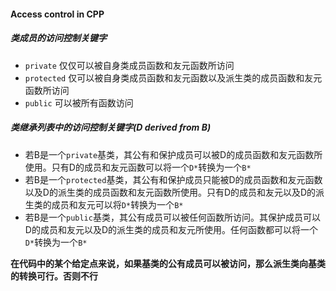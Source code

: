#### Access control in CPP

##### 类成员的访问控制关键字

* `private` 仅仅可以被自身类成员函数和友元函数所访问
* `protected` 仅可以被自身类成员函数和友元函数以及派生类的成员函数和友元函数所访问
* `public` 可以被所有函数访问



##### 类继承列表中的访问控制关键字(D derived from B)

* 若B是一个`private`基类，其公有和保护成员可以被D的成员函数和友元函数所使用。只有D的成员和友元函数可以将一个`D*`转换为一个`B*`
* 若B是一个`protected`基类，其公有和保护成员只能被D的成员函数和友元函数以及D的派生类的成员函数和友元函数所使用。只有D的成员和友元以及D的派生类的成员和友元可以将`D*`转换为一个`B*`
* 若B是一个`public`基类，其公有成员可以被任何函数所访问。其保护成员可以D的成员和友元以及D的派生类的成员和友元所使用。任何函数都可以将一个`D*`转换为一个`B*`



**在代码中的某个给定点来说，如果基类的公有成员可以被访问，那么派生类向基类的转换可行。否则不行**
